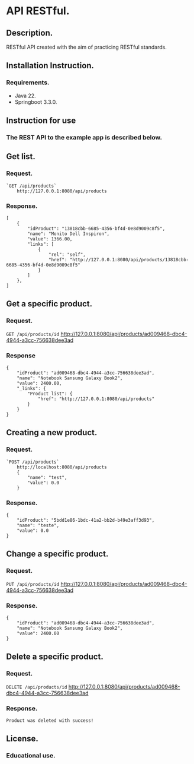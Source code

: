 # API RESTful. 

## Description.
RESTful API created with the aim of practicing RESTful standards.

## Installation Instruction.

### Requirements.
* Java 22.
* Springboot 3.3.0.

## Instruction for use
### The REST API to the example app is described below.

## Get list.
### Request.
    `GET /api/products`
        http://127.0.0.1:8080/api/products

### Response.
    [
        {
            "idProduct": "13818cbb-6685-4356-bf4d-0e8d9009c8f5",
            "name": "Monito Dell Inspiron",
            "value": 1366.00,
            "links": [
                {
                    "rel": "self",
                    "href": "http://127.0.0.1:8080/api/products/13818cbb-6685-4356-bf4d-0e8d9009c8f5"
                }
            ]
        },
    ]

## Get a specific product.
### Request.
`GET /api/products/id`
    http://127.0.0.1:8080/api/products/ad009468-dbc4-4944-a3cc-756638dee3ad

### Response
    {
        "idProduct": "ad009468-dbc4-4944-a3cc-756638dee3ad",
        "name": "Notebook Sansung Galaxy Book2",
        "value": 2400.00,
        "_links": {
            "Product list": {
                "href": "http://127.0.0.1:8080/api/products"
            }
        }
    }

## Creating a new product.
### Request.
    `POST /api/products`
        http://localhost:8080/api/products
        {
            "name": "test",
            "value": 0.0
        }

### Response.
    {
	    "idProduct": "5bdd1e86-1bdc-41a2-bb2d-b49e3aff3d93",
	    "name": "teste",
	    "value": 0.0
    }

## Change a specific product.
### Request.
`PUT /api/products/id`
http://127.0.0.1:8080/api/products/ad009468-dbc4-4944-a3cc-756638dee3ad

### Response.
    {
        "idProduct": "ad009468-dbc4-4944-a3cc-756638dee3ad",
        "name": "Notebook Sansung Galaxy Book2",
        "value": 2400.00
    }

## Delete a specific product.
### Request.
`DELETE /api/products/id`
http://127.0.0.1:8080/api/products/ad009468-dbc4-4944-a3cc-756638dee3ad

### Response.
    Product was deleted with success!

## License.
### Educational use.